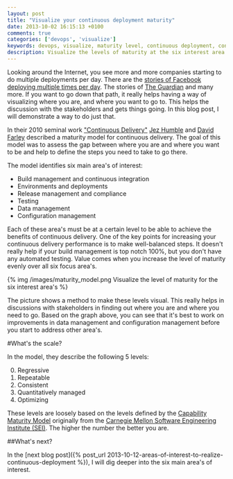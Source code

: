 ```yaml
---
layout: post
title: "Visualize your continuous deployment maturity"
date: 2013-10-02 16:15:13 +0100
comments: true
categories: ['devops', 'visualize']
keywords: devops, visualize, maturity level, continuous deployment, continuous integration
description: Visualize the levels of maturity at the six interest area's for continuous deployment
---
```

Looking around the Internet, you see more and more companies starting to do multiple deployments per day. There are the [stories of Facebook deploying multiple times per day](https://www.facebook.com/notes/facebook-engineering/ship-early-and-ship-twice-as-often/10150985860363920). The stories of [The Guardian](http://blog.utest.com/continuous-deployment-and-testing-in-production/2012/12/) and many more. If you want to go down that path, it really helps having a way of visualizing where you are, and where you want to go to. This helps the discussion with the stakeholders and gets things going. In this blog post,  I will demonstrate a way to do just that.

<!-- more -->

In their 2010 seminal work ["Continuous Delivery"](http://www.amazon.com/gp/product/0321601912?ie=UTF8&tag=martinfowlerc-20&linkCode=as2&camp=1789&creative=9325&creativeASIN=0321601912) [Jez Humble](http://jezhumble.net/) and [David Farley](http://www.davefarley.net/) described a maturity model for continuous delivery. The goal of this model was to assess the gap between where you are and where you want to be and help to define the steps you need to take to go there.

The model identifies six main area's of interest:

* Build management and continuous integration
* Environments and deployments
* Release management and compliance
* Testing
* Data management
* Configuration management


Each of these area's must be at a certain level to be able to achieve the benefits of continuous delivery. One of the key points for increasing your continuous delivery performance is to make well-balanced steps. It doesn't really help if your build management is top notch 100%, but you don't have any automated testing. Value comes when you increase the level of maturity evenly over all six focus area's.

{% img /images/maturity_model.png Visualize the level of maturity for the six interest area's %}

The picture shows a method to make these levels visual. This really helps in discussions with stakeholders in finding out where you are and where you need to go. Based on the graph above, you can see that it's best to work on improvements in data management and configuration management before you start to address other area's.

#What's the scale?

In the model, they describe the following 5 levels:

0. Regressive
1. Repeatable
2. Consistent
3. Quantitatively managed
4. Optimizing

These levels are loosely based on the levels defined by the [Capability Maturity Model](http://en.wikipedia.org/wiki/Capability_Maturity_Model) originally from the [Carnegie Mellon Software Engineering Institute (SEI)](http://www.sei.cmu.edu/). The higher the number the better you are.

##What's next?

In the [next blog post]({% post_url 2013-10-12-areas-of-interest-to-realize-continuous-deployment %}), I will dig deeper into the six main area's of interest.